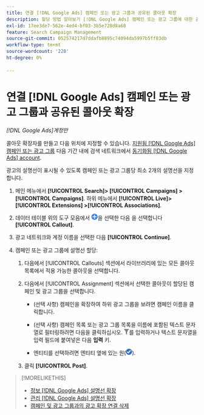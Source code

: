 ```yaml
---
title: 연결 [!DNL Google Ads] 캠페인 또는 광고 그룹과 공유된 콜아웃 확장
description: 할당 방법 알아보기 [!DNL Google Ads] 캠페인 또는 광고 그룹에 대한 공유 설명선 확장.
exl-id: 17ee3de7-562e-4ed4-bf03-3b5e728d8a68
feature: Search Campaign Management
source-git-commit: 052574217d7ddafb8895c74094da5997b5ff83db
workflow-type: tm+mt
source-wordcount: '228'
ht-degree: 0%

---
```


# 연결 [!DNL Google Ads] 캠페인 또는 광고 그룹과 공유된 콜아웃 확장

*[!DNL Google Ads]계정만*

콜아웃 확장자를 만들고 다음 위치에 지정할 수 있습니다. [지원됨 [!DNL Google Ads] 캠페인 또는 광고 그룹](/help/search-social-commerce/introduction/supported-inventory.md) 다음 기간 내에 검색 네트워크에서 [동기화됨 [!DNL Google Ads] account](/help/search-social-commerce/campaign-management/accounts/ad-network-account-about.md).

광고의 설명선이 표시될 수 있도록 캠페인 또는 광고 그룹당 최소 2개의 설명선을 지정합니다.

1. 메인 메뉴에서 **[!UICONTROL Search]> [!UICONTROL Campaigns] >[!UICONTROL Campaigns]**. 하위 메뉴에서 **[!UICONTROL Live]> [!UICONTROL Extensions] >[!UICONTROL Associations]**.

1. 데이터 테이블 위의 도구 모음에서 ![만들기](/help/search-social-commerce/assets/add.png "만들기")을 선택한 다음 을 선택합니다 **[!UICONTROL Callout]**.

1. 광고 네트워크와 계정 이름을 선택한 다음 **[!UICONTROL Continue]**.

1. 캠페인 또는 광고 그룹에 설명선 할당:

   1. 다음에서 [!UICONTROL Callouts] 섹션에서 라이브러리에 있는 모든 콜아웃 목록에서 적용 가능한 콜아웃을 선택합니다.

   1. 다음에서 [!UICONTROL Assignment] 섹션에서 선택한 콜아웃이 할당된 캠페인 및 광고 그룹을 선택합니다.

      * (선택 사항) 캠페인을 확장하여 하위 광고 그룹을 보려면 캠페인 이름을 클릭합니다.

      * (선택 사항) 캠페인 목록 또는 광고 그룹 목록을 이름에 포함된 텍스트 문자열로 필터링하려면 다음을 클릭하십시오. ![필터](/help/search-social-commerce/assets/filter.png "필터")를 입력하거나 텍스트 문자열을 입력 필드에 붙여넣은 다음 **입력** 키.

      * 엔티티를 선택하려면 엔티티 옆에 있는 원(![선택](/help/search-social-commerce/assets/include.png "선택")).

   1. 클릭 **[!UICONTROL Post]**.

>[!MORELIKETHIS]
>
>* [정보 [!DNL Google Ads] 설명선 확장](callout-extension-about.md)
>* [관리 [!DNL Google Ads] 설명선 확장](callout-extension-manage.md)
>* [캠페인 및 광고 그룹과의 광고 확장 연결 삭제](/help/search-social-commerce/campaign-management/campaigns/ad-extension-association-delete.md)
